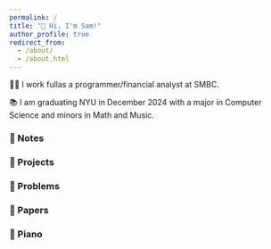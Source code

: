 ```yaml
---
permalink: /
title: "👋 Hi, I'm Sam!"
author_profile: true
redirect_from: 
  - /about/
  - /about.html
---
```


🧑‍💻 I work fullas a programmer/financial analyst at SMBC.

📚 I am graduating NYU in December 2024 with a major in Computer Science and minors in Math and Music.

### 📝 Notes

### 🌌 Projects

### 🤔 Problems

### 📰 Papers

### 🎹 Piano
